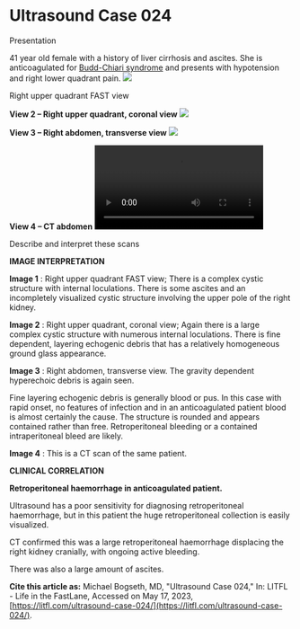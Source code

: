 # Ultrasound Case 024
Presentation


41 year old female with a history of liver cirrhosis and ascites. She is anticoagulated for [Budd-Chiari syndrome](https://litfl.com/budd-chiari-syndrome/) and presents with hypotension and right lower quadrant pain.
![](https://litfl.com/wp-content/uploads/2018/11/Image-1-_-Right-upper-quadrant-_Longitudinal_hepatorenal-recess_-Case-15.jpg)

Right upper quadrant FAST view

**View 2 – Right upper quadrant, coronal view** 
![](https://litfl.com/wp-content/uploads/2018/11/Image-2_-Right-upper-quadrant_-longitudinal_Case-15.jpg)

**View 3 – Right abdomen, transverse view** 
![](https://litfl.com/wp-content/uploads/2018/11/Image-3-_-Right-upper-quadrant_-Transverse-_-Case-15.jpg)

**View 4 – CT abdomen** 
![](https://litfl.com/wp-content/uploads/2018/11/LITFL-Top-100-Ultrasound-024-CT-abdomen.mp4)


Describe and interpret these scans

**IMAGE INTERPRETATION** 



**Image 1** : Right upper quadrant FAST view; There is a complex cystic structure with internal loculations. There is some ascites and an incompletely visualized cystic structure involving the upper pole of the right kidney. 



**Image 2** : Right upper quadrant, coronal view; Again there is a large complex cystic structure with numerous internal loculations. There is fine dependent, layering echogenic debris that has a relatively homogeneous ground glass appearance. 



**Image 3** : Right abdomen, transverse view. The gravity dependent hyperechoic debris is again seen. 


Fine layering echogenic debris is generally blood or pus. In this case with rapid onset, no features of infection and in an anticoagulated patient blood is almost certainly the cause. The structure is rounded and appears contained rather than free. Retroperitoneal bleeding or a contained intraperitoneal bleed are likely. 



**Image 4** : This is a CT scan of the same patient.


**CLINICAL CORRELATION** 



**Retroperitoneal haemorrhage in anticoagulated patient.** 


Ultrasound has a poor sensitivity for diagnosing retroperitoneal haemorrhage, but in this patient the huge retroperitoneal collection is easily visualized. 


CT confirmed this was a large retroperitoneal haemorrhage displacing the right kidney cranially, with ongoing active bleeding. 


There was also a large amount of ascites.

**Cite this article as:**  Michael Bogseth, MD, "Ultrasound Case 024," In: LITFL - Life in the FastLane, Accessed on May 17, 2023, [https://litfl.com/ultrasound-case-024/](https://litfl.com/ultrasound-case-024/).


